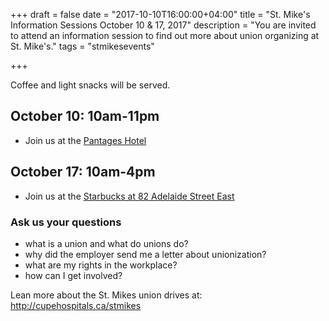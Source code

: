 +++
draft = false
date = "2017-10-10T16:00:00+04:00"
title = "St. Mike's Information Sessions October 10 & 17, 2017"
description = "You are invited to attend an information session to find out more about union organizing at St. Mike's."
tags = "stmikesevents"

+++


Coffee and light snacks will be served.

## October 10: 10am-11pm

- Join us at the [Pantages Hotel](https://www.google.ca/maps/dir/''/Pantages+Hotel/@43.6544934,-79.4490574,12z/data=!3m1!4b1!4m8!4m7!1m0!1m5!1m1!1s0x89d4cb34be3b5fcf:0x3759ae54b5c30ba!2m2!1d-79.3790176!2d43.6545148)

## October 17: 10am-4pm

- Join us at the [Starbucks at 82 Adelaide Street East](https://www.google.ca/maps/dir/''/Starbucks+at+82+Adelaide+Street+East/@43.6513366,-79.4446877,12z/data=!3m1!4b1!4m8!4m7!1m0!1m5!1m1!1s0x89d4cb317d5d26a7:0x62263684fa89985!2m2!1d-79.3746479!2d43.65135)



### Ask us your questions

-    what is a union and what do unions do?
-    why did the employer send me a letter about unionization?
-    what are my rights in the workplace?
-    how can I get involved?

Lean more about the St. Mikes union drives at: http://cupehospitals.ca/stmikes
